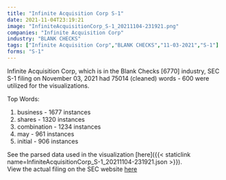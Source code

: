 ```yaml
---
title: "Infinite Acquisition Corp S-1"
date: 2021-11-04T23:19:21
image: "InfiniteAcquisitionCorp_S-1_20211104-231921.png"
companies: "Infinite Acquisition Corp"
industry: "BLANK CHECKS"
tags: ["Infinite Acquisition Corp","BLANK CHECKS","11-03-2021","S-1"]
forms: "S-1"
---
```

Infinite Acquisition Corp, which is in the Blank Checks [6770] industry, SEC S-1 filing on November 03, 2021 had 75014 (cleaned) words - 600 were utilized for the visualizations.

Top Words:
1. business - 1677 instances
2. shares - 1320 instances
3. combination - 1234 instances
4. may - 961 instances
5. initial - 906 instances


See the parsed data used in the visualization [here]({{< staticlink name=InfiniteAcquisitionCorp_S-1_20211104-231921.json >}}).  
View the actual filing on the SEC website [here](https://www.sec.gov/Archives/edgar/data/1862327/0001140361-21-036298.txt)
